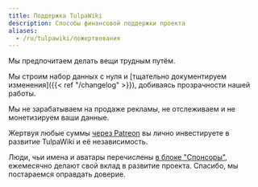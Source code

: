 ```yaml
---
title: Поддержка TulpaWiki
description: Способы финансовой поддержки проекта
aliases:
  - /ru/tulpawiki/пожертвования
---
```

Мы предпочитаем делать вещи трудным путём.

Мы строим набор данных с нуля и [тщательно документируем изменения]({{< ref "/changelog" >}}), добиваясь прозрачности нашей работы.

Мы не зарабатываем на продаже рекламы, не отслеживаем и не монетизируем ваши
данные.

Жертвуя любые суммы [через Patreon](https://patreon.com/join/toby3d) вы лично
инвестируете в развитие TulpaWiki и её независимость.

Люди, чьи имена и аватары перечислены [в блоке "Спонсоры"](#footer),
ежемесячно делают свой вклад в развитие проекта. Спасибо, мы постараемся
оправдать доверие.

